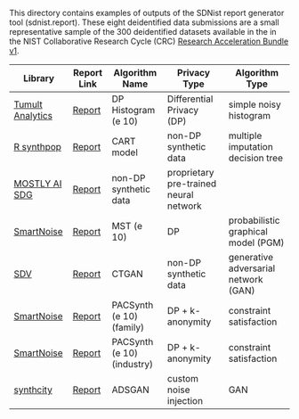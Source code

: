 This directory contains examples of outputs of the SDNist report generator tool (sdnist.report).  These eight deidentified data submissions are a small representative sample of the 300 deidentified datasets available in the in the NIST Collaborative Research Cycle (CRC) [Research Acceleration Bundle v1](https://raw.githubusercontent.com/usnistgov/privacy_collaborative_research_cycle/).


Library | Report Link | Algorithm Name | Privacy Type | Algorithm Type |
------- | ----------- | -------------- | ------------ | -------------- |	
[Tumult Analytics](https://docs.tmlt.dev/analytics/latest/) 			  | [Report](https://htmlpreview.github.io/?https://raw.githubusercontent.com/usnistgov/SDNist/tree/main/sdnist/report/sample-reports/report_dphist_e_10_cf8_na2019_05-19-2023T18.01.12/report.html) | DP Histogram (e 10) | Differential Privacy (DP) | simple noisy histogram |
[R synthpop](https://cran.r-project.org/web/packages/synthpop/index.html) | [Report](https://htmlpreview.github.io/?https://raw.githubusercontent.com/usnistgov/SDNist/tree/main/sdnist/report/sample-reports/report_cart_cf21_na2019_05-19-2023T18.01.12/report.html) | CART model | non-DP synthetic data | multiple imputation decision tree |
[MOSTLY AI SDG](https://mostly.ai/synthetic-data) 						  | [Report](https://htmlpreview.github.io/?https://raw.githubusercontent.com/usnistgov/SDNist/tree/main/sdnist/report/sample-reports/report_mostlyai_sd_platform_MichaelPlatzer_2_05-19-2023T18.01.12/report.html) | non-DP synthetic data | proprietary pre-trained neural network |
[SmartNoise](https://raw.githubusercontent.com/opendp/smartnoise-sdk/tree/main/synth)    | [Report](https://htmlpreview.github.io/?https://raw.githubusercontent.com/usnistgov/SDNist/tree/main/sdnist/report/sample-reports/report_mst_e10_demographic_focused_na2019_05-19-2023T18.01.12/report.html) | MST (e 10) | DP | probabilistic graphical model (PGM) |
[SDV](https://raw.githubusercontent.com/sdv-dev/CTGAN) 								  | [Report](https://htmlpreview.github.io/?https://raw.githubusercontent.com/usnistgov/SDNist/tree/main/sdnist/report/sample-reports/report_sdv_ctgan_epochs500_SlokomManel_1_05-19-2023T18.01.12/report.html) | CTGAN  | non-DP synthetic data |  generative adversarial network (GAN) |
[SmartNoise](https://raw.githubusercontent.com/opendp/smartnoise-sdk/tree/main/synth)    | [Report](https://htmlpreview.github.io/?https://raw.githubusercontent.com/usnistgov/SDNist/tree/main/sdnist/report/sample-reports/report_pac_synth_e_10_family_focused_na2019_05-19-2023T18.01.12/report.html) | PACSynth (e 10) (family) | DP + k-anonymity | constraint satisfaction |
[SmartNoise](https://raw.githubusercontent.com/opendp/smartnoise-sdk/tree/main/synth)    | [Report](https://htmlpreview.github.io/?https://raw.githubusercontent.com/usnistgov/SDNist/tree/main/sdnist/report/sample-reports/report_pac_synth_e_10_industry_focused_na2019_05-19-2023T18.01.12/report.html) | PACSynth (e 10) (industry) | DP + k-anonymity | constraint satisfaction |
[synthcity](https://raw.githubusercontent.com/vanderschaarlab/synthcity)                | [Report](https://htmlpreview.github.io/?https://raw.githubusercontent.com/usnistgov/SDNist/tree/main/sdnist/report/sample-reports/report_adsgan_ZhaozhiQian_1_05-19-2023T18.01.12/report.html) | ADSGAN | custom noise injection | GAN | 